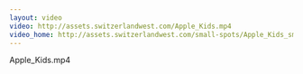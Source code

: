 ```yaml
---
layout: video
video: http://assets.switzerlandwest.com/Apple_Kids.mp4
video_home: http://assets.switzerlandwest.com/small-spots/Apple_Kids_small.mp4
---
```

Apple_Kids.mp4
